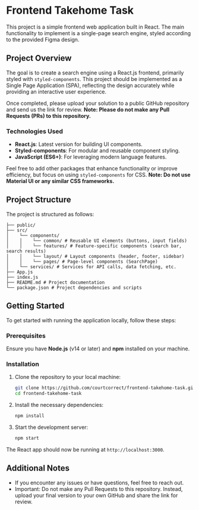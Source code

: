 # Frontend Takehome Task

This project is a simple frontend web application built in React. The main functionality to implement is a single-page search engine, styled according to the provided Figma design.

## Project Overview

The goal is to create a search engine using a React.js frontend, primarily styled with `styled-components`. This project should be implemented as a Single Page Application (SPA), reflecting the design accurately while providing an interactive user experience.

Once completed, please upload your solution to a public GitHub repository and send us the link for review. **Note: Please do not make any Pull Requests (PRs) to this repository.**

### Technologies Used

- **React.js**: Latest version for building UI components.
- **Styled-components**: For modular and reusable component styling.
- **JavaScript (ES6+)**: For leveraging modern language features.

Feel free to add other packages that enhance functionality or improve efficiency, but focus on using `styled-components` for CSS. **Note: Do not use Material UI or any similar CSS frameworks.**

## Project Structure

The project is structured as follows:

```
├── public/
├── src/
│    └── components/
│    │    └── common/ # Reusable UI elements (buttons, input fields)
│    │    └── features/ # Feature-specific components (search bar, search results)
│    │    └── layout/ # Layout components (header, footer, sidebar)
│    │    └── pages/ # Page-level components (SearchPage)
│    └── services/ # Services for API calls, data fetching, etc.
├── App.js
├── index.js
├── README.md # Project documentation
└── package.json # Project dependencies and scripts
```

## Getting Started

To get started with running the application locally, follow these steps:

### Prerequisites

Ensure you have **Node.js** (v14 or later) and **npm** installed on your machine.

### Installation

1. Clone the repository to your local machine:

   ```bash
   git clone https://github.com/courtcorrect/frontend-takehome-task.git
   cd frontend-takehome-task

   ```

2. Install the necessary dependencies:

   ```bash
   npm install
   ```

3. Start the development server:
   ```bash
   npm start
   ```

The React app should now be running at `http://localhost:3000`.

## Additional Notes

- If you encounter any issues or have questions, feel free to reach out.
- Important: Do not make any Pull Requests to this repository. Instead, upload your final version to your own GitHub and share the link for review.
